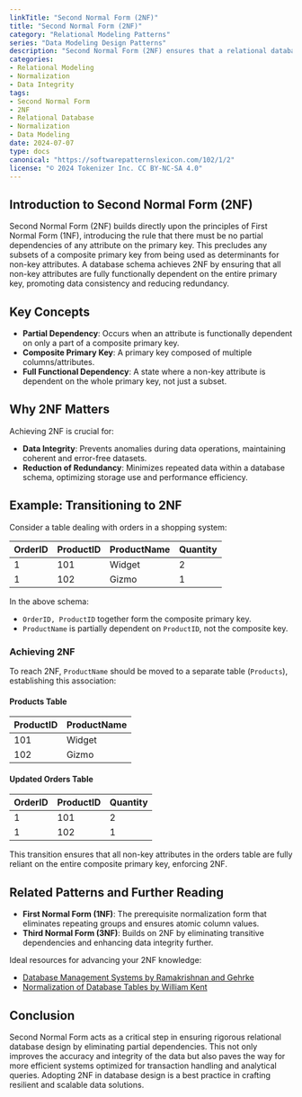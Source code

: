```yaml
---
linkTitle: "Second Normal Form (2NF)"
title: "Second Normal Form (2NF)"
category: "Relational Modeling Patterns"
series: "Data Modeling Design Patterns"
description: "Second Normal Form (2NF) ensures that a relational database schema is free of partial dependencies, promoting efficiency and data integrity by requiring that all non-key attributes depend on the entire composite primary key."
categories:
- Relational Modeling
- Normalization
- Data Integrity
tags:
- Second Normal Form
- 2NF
- Relational Database
- Normalization
- Data Modeling
date: 2024-07-07
type: docs
canonical: "https://softwarepatternslexicon.com/102/1/2"
license: "© 2024 Tokenizer Inc. CC BY-NC-SA 4.0"
---
```


## Introduction to Second Normal Form (2NF)

Second Normal Form (2NF) builds directly upon the principles of First Normal Form (1NF), introducing the rule that there must be no partial dependencies of any attribute on the primary key. This precludes any subsets of a composite primary key from being used as determinants for non-key attributes. A database schema achieves 2NF by ensuring that all non-key attributes are fully functionally dependent on the entire primary key, promoting data consistency and reducing redundancy.

## Key Concepts

- **Partial Dependency**: Occurs when an attribute is functionally dependent on only a part of a composite primary key.
- **Composite Primary Key**: A primary key composed of multiple columns/attributes.
- **Full Functional Dependency**: A state where a non-key attribute is dependent on the whole primary key, not just a subset.

## Why 2NF Matters

Achieving 2NF is crucial for:

- **Data Integrity**: Prevents anomalies during data operations, maintaining coherent and error-free datasets.
- **Reduction of Redundancy**: Minimizes repeated data within a database schema, optimizing storage use and performance efficiency.

## Example: Transitioning to 2NF

Consider a table dealing with orders in a shopping system:

| OrderID | ProductID | ProductName | Quantity |
|---------|-----------|-------------|----------|
| 1       | 101       | Widget      | 2        |
| 1       | 102       | Gizmo       | 1        |

In the above schema:
- `OrderID, ProductID` together form the composite primary key.
- `ProductName` is partially dependent on `ProductID`, not the composite key.

### Achieving 2NF

To reach 2NF, `ProductName` should be moved to a separate table (`Products`), establishing this association:

#### Products Table
| ProductID | ProductName |
|-----------|-------------|
| 101       | Widget      |
| 102       | Gizmo       |

#### Updated Orders Table
| OrderID | ProductID | Quantity |
|---------|-----------|----------|
| 1       | 101       | 2        |
| 1       | 102       | 1        |

This transition ensures that all non-key attributes in the orders table are fully reliant on the entire composite primary key, enforcing 2NF.

## Related Patterns and Further Reading

- **First Normal Form (1NF)**: The prerequisite normalization form that eliminates repeating groups and ensures atomic column values.
- **Third Normal Form (3NF)**: Builds on 2NF by eliminating transitive dependencies and enhancing data integrity further.

Ideal resources for advancing your 2NF knowledge:
- [Database Management Systems by Ramakrishnan and Gehrke](https://example.com/book)
- [Normalization of Database Tables by William Kent](https://example.com/article)

## Conclusion

Second Normal Form acts as a critical step in ensuring rigorous relational database design by eliminating partial dependencies. This not only improves the accuracy and integrity of the data but also paves the way for more efficient systems optimized for transaction handling and analytical queries. Adopting 2NF in database design is a best practice in crafting resilient and scalable data solutions.
